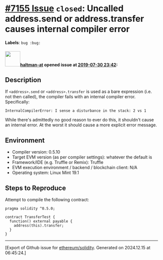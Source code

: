 # [\#7155 Issue](https://github.com/ethereum/solidity/issues/7155) `closed`: Uncalled address.send or address.transfer causes internal compiler error
**Labels**: `bug :bug:`


#### <img src="https://avatars.githubusercontent.com/u/35589221?v=4" width="50">[haltman-at](https://github.com/haltman-at) opened issue at [2019-07-30 23:42](https://github.com/ethereum/solidity/issues/7155):

## Description

If `<address>.send` or `<address>.transfer` is used as a bare expression (i.e. not then called), the compiler fails with an internal compiler error.  Specifically:

```
InternalCompilerError: I sense a disturbance in the stack: 2 vs 1
```

While there's admittedly no good reason to ever do this, it shouldn't cause an internal error.  At the worst it should cause a more explicit error message.

## Environment

- Compiler version: 0.5.10
- Target EVM version (as per compiler settings): whatever the default is
- Framework/IDE (e.g. Truffle or Remix): Truffle
- EVM execution environment / backend / blockchain client: N/A
- Operating system: Linux Mint 19.1

## Steps to Reproduce

Attempt to compile the following contract:

```
pragma solidity ^0.5.0;

contract TransferTest {
  function() external payable {
    address(this).transfer;
  }
}
```




-------------------------------------------------------------------------------



[Export of Github issue for [ethereum/solidity](https://github.com/ethereum/solidity). Generated on 2024.12.15 at 06:45:24.]
